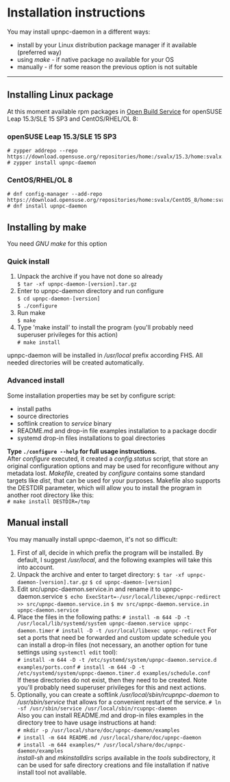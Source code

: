 # Installation instructions
You may install upnpc-daemon in a different ways:
 - install by your Linux distribution package manager if it available (preferred way)
 - using *make* - if native package no available for your OS
 - manually - if for some reason the previous option is not suitable
____

## Installing Linux package
At this moment available rpm packages in [Open Build Service](https://software.opensuse.org/package/upnpc-daemon) for openSUSE Leap 15.3/SLE 15 SP3 and CentOS/RHEL/OL 8:  
### openSUSE Leap 15.3/SLE 15 SP3
    # zypper addrepo --repo https://download.opensuse.org/repositories/home:/svalx/15.3/home:svalx.repo
    # zypper install upnpc-daemon
### CentOS/RHEL/OL 8
    # dnf config-manager --add-repo https://download.opensuse.org/repositories/home:svalx/CentOS_8/home:svalx.repo
    # dnf install upnpc-daemon
## Installing by make
You need *GNU make* for this option

### Quick install

1. Unpack the archive if you have not done so already  
   `$ tar -xf upnpc-daemon-[version].tar.gz`
2. Enter to upnpc-daemon directory and run configure  
   `$ cd upnpc-daemon-[version]`  
   `$ ./configure`
3. Run make  
   `$ make`
4. Type 'make install' to install the program
   (you'll probably need superuser privileges for this action)  
   `# make install`

upnpc-daemon will be installed in */usr/local* prefix according FHS.
All needed directories will be created automatically.

### Advanced install
Some installation properties may be set by configure script:
 - install paths
 - source directories
 - softlink creation to *service* binary
 - README.md and drop-in file examples installation to a package docdir
 - systemd drop-in files installations to goal directories

**Type `./configure --help` for full usage instructions.**  
After *configure* executed, it created a *config.status* script,
that store an original configuration options and may be used for
reconfigure without any  metadata lost. *Makefile*, created by
*configure* contains some standard targets like *dist*, that can
be used for your purposes. Makefile also supports the DESTDIR
parameter, which will allow you to install the program in another
root directory like this:  
   `# make install DESTDIR=/tmp`

## Manual install
You may manually install upnpc-daemon, it's not so difficult:
1. First of all, decide in which prefix the program will be installed. By default,
   I suggest */usr/local*, and the following examples will take this into account.
2. Unpack the archive and enter to target directory:
   `$ tar -xf upnpc-daemon-[version].tar.gz`
   `$ cd upnpc-daemon-[version]`
3. Edit src/upnpc-daemon.service.in and rename it to upnpc-daemon.service 
   `$ echo ExecStart=-/usr/local/libexec/upnpc-redirect >> src/upnpc-daemon.service.in`
   `$ mv src/upnpc-daemon.service.in upnpc-daemon.service`
4. Place the files in the following paths:
   `# install -m 644 -D -t /usr/local/lib/systemd/system upnpc-daemon.service upnpc-daemon.timer`
   `# install -D -t /usr/local/libexec upnpc-redirect`
   For set a ports that need be forwarded and custom update schedule
   you can install a drop-in files (not necessary, аn another option
   for tune settings using `systemctl edit` tool):  
   `# install -m 644 -D -t /etc/systemd/system/upnpc-daemon.service.d examples/ports.conf`
   `# install -m 644 -D -t /etc/systemd/system/upnpc-daemon.timer.d examples/schedule.conf`  
   If these directories do not exist, then they need to be created. Note you'll
   probably need superuser privileges for this and next actions. 
5. Optionally, you can create a softlink */usr/local/sbin/rcupnpc-daemon* to
   */usr/sbin/service* that allows for a convenient restart of the service.
   `# ln -sf /usr/sbin/service /usr/local/sbin/rcupnpc-daemon`  
   Also you can install README.md and drop-in files examples in the
   directory tree to have usage instructions at hand:  
   `# mkdir -p /usr/local/share/doc/upnpc-daemon/examples`  
   `# install -m 644 README.md /usr/local/share/doc/upnpc-daemon`  
   `# install -m 644 examples/* /usr/local/share/doc/upnpc-daemon/examples`  
*install-sh* and *mkinstalldirs* scrips available in the *tools* subdirectory, it can be used for safe directory creations and file installation if native install tool not avalilable.
